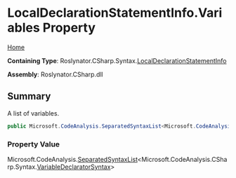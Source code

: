 # LocalDeclarationStatementInfo\.Variables Property

[Home](../../../../../README.md)

**Containing Type**: Roslynator\.CSharp\.Syntax\.[LocalDeclarationStatementInfo](../README.md)

**Assembly**: Roslynator\.CSharp\.dll

## Summary

A list of variables\.

```csharp
public Microsoft.CodeAnalysis.SeparatedSyntaxList<Microsoft.CodeAnalysis.CSharp.Syntax.VariableDeclaratorSyntax> Variables { get; }
```

### Property Value

Microsoft\.CodeAnalysis\.[SeparatedSyntaxList](https://docs.microsoft.com/en-us/dotnet/api/microsoft.codeanalysis.separatedsyntaxlist-1)\<Microsoft\.CodeAnalysis\.CSharp\.Syntax\.[VariableDeclaratorSyntax](https://docs.microsoft.com/en-us/dotnet/api/microsoft.codeanalysis.csharp.syntax.variabledeclaratorsyntax)>

